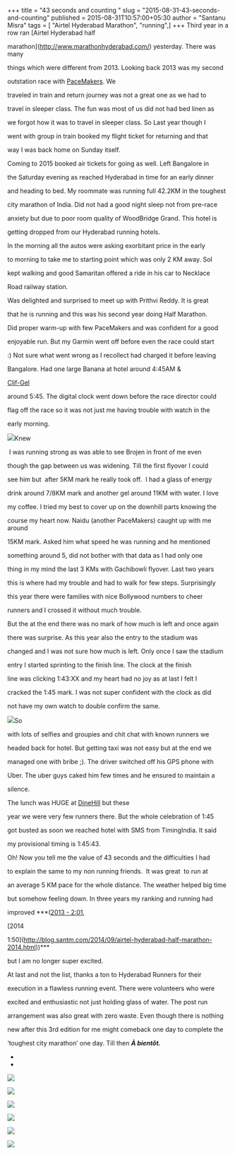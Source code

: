 +++
title = "43 seconds and counting "
slug = "2015-08-31-43-seconds-and-counting"
published = 2015-08-31T10:57:00+05:30
author = "Santanu Misra"
tags = [ "Airtel Hyderabad Marathon", "running",]
+++
Third year in a row ran [Airtel Hyderabad half
marathon](http://www.marathonhyderabad.com/) yesterday. There was many
things which were different from 2013. Looking back 2013 was my second
outstation race with [PaceMakers](http://www.pace-makers.in/). We
traveled in train and return journey was not a great one as we had to
travel in sleeper class. The fun was most of us did not had bed linen as
we forgot how it was to travel in sleeper class. So Last year though I
went with group in train booked my flight ticket for returning and that
way I was back home on Sunday itself.

  

Coming to 2015 booked air tickets for going as well. Left Bangalore in
the Saturday evening as reached Hyderabad in time for an early dinner
and heading to bed. My roommate was running full 42.2KM in the toughest
city marathon of India. Did not had a good night sleep not from pre-race
anxiety but due to poor room quality of WoodBridge Grand. This hotel is
getting dropped from our Hyderabad running hotels.  
  
In the morning all the autos were asking exorbitant price in the early
to morning to take me to starting point which was only 2 KM away. SoI
kept walking and good Samaritan offered a ride in his car to Necklace
Road railway station.

  

Was delighted and surprised to meet up with Prithvi Reddy. It is great
that he is running and this was his second year doing Half Marathon.

  

Did proper warm-up with few PaceMakers and was confident for a good
enjoyable run. But my Garmin went off before even the race could start
:) Not sure what went wrong as I recollect had charged it before leaving
Bangalore. Had one large Banana at hotel around 4:45AM &
[Clif-Gel](http://www.clifbar.com/products/clif-shot/clif-shot/double-espresso)
around 5:45. The digital clock went down before the race director could
flag off the race so it was not just me having trouble with watch in the
early morning.

  

[![](../images/thumbnails/2015-08-31-43-seconds-and-counting-AHM-2015-1.jpg)](../images/2015-08-31-43-seconds-and-counting-AHM-2015-1.jpg)Knew
 I was running strong as was able to see Brojen in front of me even
though the gap between us was widening. Till the first flyover I could
see him but  after 5KM mark he really took off.  I had a glass of energy
drink around 7/8KM mark and another gel around 11KM with water. I love
my coffee. I tried my best to cover up on the downhill parts knowing the
course my heart now. Naidu (another PaceMakers) caught up with me around
15KM mark. Asked him what speed he was running and he mentioned
something around 5, did not bother with that data as I had only one
thing in my mind the last 3 KMs with Gachibowli flyover. Last two years
this is where had my trouble and had to walk for few steps. Surprisingly
this year there were families with nice Bollywood numbers to cheer
runners and I crossed it without much trouble.

  
But the at the end there was no mark of how much is left and once again
there was surprise. As this year also the entry to the stadium was
changed and I was not sure how much is left. Only once I saw the stadium
entry I started sprinting to the finish line. The clock at the finish
line was clicking 1:43:XX and my heart had no joy as at last I felt I
cracked the 1:45 mark. I was not super confident with the clock as did
not have my own watch to double confirm the same.

  

[![](../images/thumbnails/2015-08-31-43-seconds-and-counting-AHM-2015-2.jpg)](../images/2015-08-31-43-seconds-and-counting-AHM-2015-2.jpg)So
with lots of selfies and groupies and chit chat with known runners we
headed back for hotel. But getting taxi was not easy but at the end we
managed one with bribe ;). The driver switched off his GPS phone with
Uber. The uber guys caked him few times and he ensured to maintain a
silence.

The lunch was HUGE at [DineHill](http://www.dinehill.com/) but these
year we were very few runners there. But the whole celebration of 1:45
got busted as soon we reached hotel with SMS from TimingIndia. It said
my provisional timing is 1:45:43.

  

Oh! Now you tell me the value of 43 seconds and the difficulties I had
to explain the same to my non running friends.  It was great  to run at
an average 5 KM pace for the whole distance. The weather helped big time
but somehow feeling down. In three years my ranking and running had
improved ***([2013 - 2:01](http://blog.santm.com/2013/08/blessed.html),
[2014
1:50](http://blog.santm.com/2014/09/airtel-hyderabad-half-marathon-2014.html))***
but I am no longer super excited.

  

At last and not the list, thanks a ton to Hyderabad Runners for their
execution in a flawless running event. There were volunteers who were
excited and enthusiastic not just holding glass of water. The post run
arrangement was also great with zero waste. Even though there is nothing
new after this 3rd edition for me might comeback one day to complete the
‘toughest city marathon’ one day. Till then ***À bientôt.***  
*  
*

  

  

  

[![](../images/thumbnails/2015-08-31-43-seconds-and-counting-Airtel_HYD_Half_Marathon_2015.png)](../images/2015-08-31-43-seconds-and-counting-Airtel_HYD_Half_Marathon_2015.png)

  

  

[![](../images/thumbnails/2015-08-31-43-seconds-and-counting-AHM-30-08-2015-prvn-set1%2B%2B%25281512%2529.jpg)](../images/2015-08-31-43-seconds-and-counting-AHM-30-08-2015-prvn-set1%2B%2B%25281512%2529.jpg)

  

[![](../images/thumbnails/2015-08-31-43-seconds-and-counting-AHM-30-08-2015-sumn-set1%2B%2528135%2529.jpg)](../images/2015-08-31-43-seconds-and-counting-AHM-30-08-2015-sumn-set1%2B%2528135%2529.jpg)

  

[![](../images/thumbnails/2015-08-31-43-seconds-and-counting-AHM-30-08-2015-tmty-set4%2B%2528450%2529.jpg)](../images/2015-08-31-43-seconds-and-counting-AHM-30-08-2015-tmty-set4%2B%2528450%2529.jpg)

  

[![](../images/thumbnails/2015-08-31-43-seconds-and-counting-b1ZMTcPGFbaG5sua5wZpJsMTdGQ0EaZaA4QvI_bvhqE%252CoWK89XSKGRU40Mw0HVjTdn5F0PDWocQoCslgRT9ofB0%252CuJf-aYODpfvFcipRtz52AzKr7D768MIOjE35GPVMZCc.jpg)](../images/2015-08-31-43-seconds-and-counting-b1ZMTcPGFbaG5sua5wZpJsMTdGQ0EaZaA4QvI_bvhqE%252CoWK89XSKGRU40Mw0HVjTdn5F0PDWocQoCslgRT9ofB0%252CuJf-aYODpfvFcipRtz52AzKr7D768MIOjE35GPVMZCc.jpg)

  

[![](../images/thumbnails/2015-08-31-43-seconds-and-counting-DSC_7484.jpg)](../images/2015-08-31-43-seconds-and-counting-DSC_7484.jpg)
